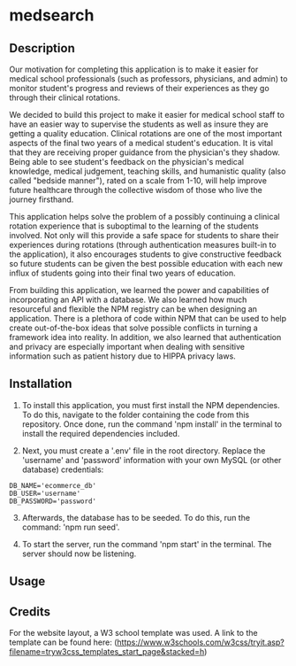 # medsearch

## Description

Our motivation for completing this application is to make it easier for medical school professionals (such as professors, physicians, and admin) to monitor student's progress and reviews of their experiences as they go through their clinical rotations.

We decided to build this project to make it easier for medical school staff to have an easier way to supervise the students as well as insure they are getting a quality education. Clinical rotations are one of the most important aspects of the final two years of a medical student's education. It is vital that they are receiving proper guidance from the physician's they shadow. Being able to see student's feedback on the physician's medical knowledge, medical judgement, teaching skills, and humanistic quality (also called "bedside manner"), rated on a scale from 1-10, will help improve future healthcare through the collective wisdom of those who live the journey firsthand.

This application helps solve the problem of a possibly continuing a clinical rotation experience that is suboptimal to the learning of the students involved. Not only will this provide a safe space for students to share their experiences during rotations (through authentication measures built-in to the application), it also encourages students to give constructive feedback so future students can be given the best possible education with each new influx of students going into their final two years of education.

From building this application, we learned the power and capabilities of incorporating an API with a database. We also learned how much resourceful and flexible the NPM registry can be when designing an application. There is a plethora of code within NPM that can be used to help create out-of-the-box ideas that solve possible conflicts in turning a framework idea into reality. In addition, we also learned that authentication and privacy are especially important when dealing with sensitive information such as patient history due to HIPPA privacy laws.

## Installation

1. To install this application, you must first install the NPM dependencies. To do this, navigate to the folder containing the code from this repository. Once done, run the command 'npm install' in the terminal to install the required dependencies included.

2. Next, you must create a '.env' file in the root directory. Replace the 'username' and 'password' information with your own MySQL (or other database) credentials:

```env
DB_NAME='ecommerce_db'
DB_USER='username'
DB_PASSWORD='password'
```

3. Afterwards, the database has to be seeded. To do this, run the command: 'npm run seed'.

4. To start the server, run the command 'npm start' in the terminal. The server should now be listening.

## Usage

## Credits

For the website layout, a W3 school template was used. A link to the template can be found here: (https://www.w3schools.com/w3css/tryit.asp?filename=tryw3css_templates_start_page&stacked=h)
